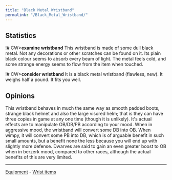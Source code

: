 ```yaml
---
title: "Black Metal Wristband"
permalink: "/Black_Metal_Wristband/"
---
```


## Statistics

!# CW\>**examine wristband**
This wristband is made of some dull black metal. Not any decorations or
other
scratches can be found on it. Its plain black colour seems to absorb
every beam
of light. The metal feels cold, and some strange energy seems to flow
from the
item when touched.


!# CW\>**consider wristband**
It is a black metal wristband (flawless, new).
It weighs half a pound.
It fits you well.


## Opinions

This wristband behaves in much the same way as smooth padded boots,
strange black helmet and also the large visored helm; that is they can
have three copies in game at any one time (though it is unlikely). It's
actual effects are to manipulate OB/DB/PB according to your mood. When
in aggressive mood, the wristband will convert some DB into OB. When
wimpy, it will convert some PB into DB, which is of arguable benefit in
such small amounts, but a benefit none the less because you will end up
with slightly more defense. Dwarves are said to gain an even greater
boost to OB when in berzerk mood, compared to other races, although the
actual benefits of this are very limited.



------------------------------------------------------------------------

[Equipment](Equipment "wikilink") - [Wrist items](Wrist "wikilink")